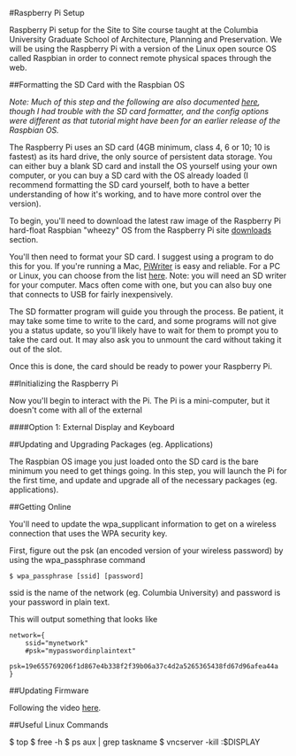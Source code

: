 #Raspberry Pi Setup

Raspberry Pi setup for the Site to Site course taught at the Columbia University Graduate School of Architecture, Planning and Preservation. We will be using the Raspberry Pi with a version of the Linux open source OS called Raspbian in order to connect remote physical spaces through the web.

##Formatting the SD Card with the Raspbian OS

_Note: Much of this step and the following are also documented [here](http://lifehacker.com/5976912/a-beginners-guide-to-diying-with-the-raspberry-pi), though I had trouble with the SD card formatter, and the config options were different as that tutorial might have been for an earlier release of the Raspbian OS._

The Raspberry Pi uses an SD card (4GB minimum, class 4, 6 or 10; 10 is fastest) as its hard drive, the only source of persistent data storage. You can either buy a blank SD card and install the OS yourself using your own computer, or you can buy a SD card with the OS already loaded (I recommend formatting the SD card yourself, both to have a better understanding of how it's working, and to have more control over the version).

To begin, you'll need to download the latest raw image of the Raspberry Pi hard-float Raspbian "wheezy" OS from the Raspberry Pi site [downloads](http://www.raspberrypi.org/downloads) section.

You'll then need to format your SD card. I suggest using a program to do this for you. If you're running a Mac, [PiWriter](http://sourceforge.net/projects/piwriter/) is easy and reliable. For a PC or Linux, you can choose from the list [here](http://elinux.org/RPi_Easy_SD_Card_Setup#Create_your_own). Note: you will need an SD writer for your computer. Macs often come with one, but you can also buy one that connects to USB for fairly inexpensively.

The SD formatter program will guide you through the process. Be patient, it may take some time to write to the card, and some programs will not give you a status update, so you'll likely have to wait for them to prompt you to take the card out. It may also ask you to unmount the card without taking it out of the slot.

Once this is done, the card should be ready to power your Raspberry Pi.

##Initializing the Raspberry Pi

Now you'll begin to interact with the Pi. The Pi is a mini-computer, but it doesn't come with all of the external 

####Option 1: External Display and Keyboard


##Updating and Upgrading Packages (eg. Applications)

The Raspbian OS image you just loaded onto the SD card is the bare minimum you need to get things going. In this step, you will launch the Pi for the first time, and update and upgrade all of the necessary packages (eg. applications).





##Getting Online

You'll need to update the wpa_supplicant information to get on a wireless connection that uses the WPA security key.

First, figure out the psk (an encoded version of your wireless password) by using the wpa_passphrase command

	$ wpa_passphrase [ssid] [password]

ssid is the name of the network (eg. Columbia University) and password is your password in plain text.

This will output something that looks like

	network={
		ssid="mynetwork"
		#psk="mypasswordinplaintext"
		psk=19e655769206f1d867e4b338f2f39b06a37c4d2a5265365438fd67d96afea44a
	}
  

  
##Updating Firmware

Following the video [here](https://www.youtube.com/watch?v=Vwrxep7oB24).

##Useful Linux Commands

$ top
$ free -h
$ ps aux | grep taskname
$ vncserver -kill :$DISPLAY

